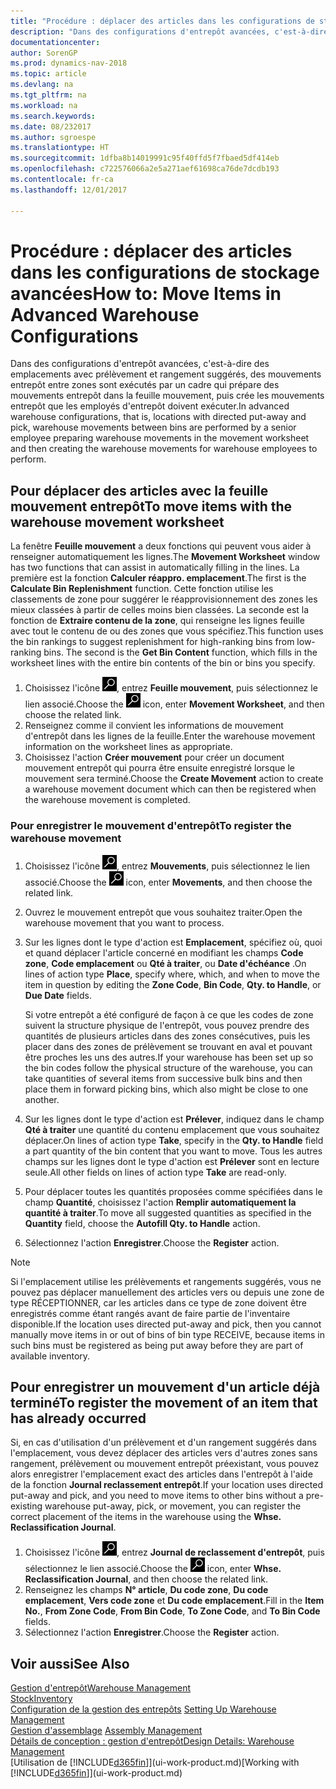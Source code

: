 ```yaml
---
title: "Procédure : déplacer des articles dans les configurations de stockage avancées"
description: "Dans des configurations d'entrepôt avancées, c'est-à-dire des emplacements avec prélèvement et rangement suggérés, des mouvements entrepôt entre zones sont exécutés par un cadre qui prépare des mouvements entrepôt dans la feuille mouvement, puis crée les mouvements entrepôt que les employés d'entrepôt doivent exécuter."
documentationcenter: 
author: SorenGP
ms.prod: dynamics-nav-2018
ms.topic: article
ms.devlang: na
ms.tgt_pltfrm: na
ms.workload: na
ms.search.keywords: 
ms.date: 08/232017
ms.author: sgroespe
ms.translationtype: HT
ms.sourcegitcommit: 1dfba8b14019991c95f40ffd5f7fbaed5df414eb
ms.openlocfilehash: c722576066a2e5a271aef61698ca76de7dcdb193
ms.contentlocale: fr-ca
ms.lasthandoff: 12/01/2017

---
```

# <a name="how-to-move-items-in-advanced-warehouse-configurations"></a><span data-ttu-id="20cb2-103">Procédure : déplacer des articles dans les configurations de stockage avancées</span><span class="sxs-lookup"><span data-stu-id="20cb2-103">How to: Move Items in Advanced Warehouse Configurations</span></span>
<span data-ttu-id="20cb2-104">Dans des configurations d'entrepôt avancées, c'est-à-dire des emplacements avec prélèvement et rangement suggérés, des mouvements entrepôt entre zones sont exécutés par un cadre qui prépare des mouvements entrepôt dans la feuille mouvement, puis crée les mouvements entrepôt que les employés d'entrepôt doivent exécuter.</span><span class="sxs-lookup"><span data-stu-id="20cb2-104">In advanced warehouse configurations, that is, locations with directed put-away and pick, warehouse movements between bins are performed by a senior employee preparing warehouse movements in the movement worksheet and then creating the warehouse movements for warehouse employees to perform.</span></span>  

## <a name="to-move-items-with-the-warehouse-movement-worksheet"></a><span data-ttu-id="20cb2-105">Pour déplacer des articles avec la feuille mouvement entrepôt</span><span class="sxs-lookup"><span data-stu-id="20cb2-105">To move items with the warehouse movement worksheet</span></span>
<span data-ttu-id="20cb2-106">La fenêtre **Feuille mouvement** a deux fonctions qui peuvent vous aider à renseigner automatiquement les lignes.</span><span class="sxs-lookup"><span data-stu-id="20cb2-106">The **Movement Worksheet** window has two functions that can assist in automatically filling in the lines.</span></span> <span data-ttu-id="20cb2-107">La première est la fonction **Calculer réappro. emplacement**.</span><span class="sxs-lookup"><span data-stu-id="20cb2-107">The first is the **Calculate Bin Replenishment** function.</span></span> <span data-ttu-id="20cb2-108">Cette fonction utilise les classements de zone pour suggérer le réapprovisionnement des zones les mieux classées à partir de celles moins bien classées. La seconde est la fonction de **Extraire contenu de la zone**, qui renseigne les lignes feuille avec tout le contenu de ou des zones que vous spécifiez.</span><span class="sxs-lookup"><span data-stu-id="20cb2-108">This function uses the bin rankings to suggest replenishment for high-ranking bins from low-ranking bins. The second is the **Get Bin Content** function, which fills in the worksheet lines with the entire bin contents of the bin or bins you specify.</span></span>

1.  <span data-ttu-id="20cb2-109">Choisissez l'icône ![Page ou rapport pour la recherche](media/ui-search/search_small.png "icône Page ou rapport pour la recherche"), entrez **Feuille mouvement**, puis sélectionnez le lien associé.</span><span class="sxs-lookup"><span data-stu-id="20cb2-109">Choose the ![Search for Page or Report](media/ui-search/search_small.png "Search for Page or Report icon") icon, enter **Movement Worksheet**, and then choose the related link.</span></span>  
2.  <span data-ttu-id="20cb2-110">Renseignez comme il convient les informations de mouvement d'entrepôt dans les lignes de la feuille.</span><span class="sxs-lookup"><span data-stu-id="20cb2-110">Enter the warehouse movement information on the worksheet lines as appropriate.</span></span>  
3. <span data-ttu-id="20cb2-111">Choisissez l'action **Créer mouvement** pour créer un document mouvement entrepôt qui pourra être ensuite enregistré lorsque le mouvement sera terminé.</span><span class="sxs-lookup"><span data-stu-id="20cb2-111">Choose the **Create Movement** action to create a warehouse movement document which can then be registered when the warehouse movement is completed.</span></span>  

### <a name="to-register-the-warehouse-movement"></a><span data-ttu-id="20cb2-112">Pour enregistrer le mouvement d'entrepôt</span><span class="sxs-lookup"><span data-stu-id="20cb2-112">To register the warehouse movement</span></span>  
1.  <span data-ttu-id="20cb2-113">Choisissez l'icône ![Page ou rapport pour la recherche](media/ui-search/search_small.png "icône Page ou rapport pour la recherche"), entrez **Mouvements**, puis sélectionnez le lien associé.</span><span class="sxs-lookup"><span data-stu-id="20cb2-113">Choose the ![Search for Page or Report](media/ui-search/search_small.png "Search for Page or Report icon") icon, enter **Movements**, and then choose the related link.</span></span>  
2.  <span data-ttu-id="20cb2-114">Ouvrez le mouvement entrepôt que vous souhaitez traiter.</span><span class="sxs-lookup"><span data-stu-id="20cb2-114">Open the warehouse movement that you want to process.</span></span>  
3.  <span data-ttu-id="20cb2-115">Sur les lignes dont le type d'action est **Emplacement**, spécifiez où, quoi et quand déplacer l'article concerné en modifiant les champs **Code zone**, **Code emplacement** ou **Qté à traiter**, ou **Date d'échéance** .</span><span class="sxs-lookup"><span data-stu-id="20cb2-115">On lines of action type **Place**, specify where, which, and when to move the item in question by editing the **Zone Code**, **Bin Code**, **Qty. to Handle**, or **Due Date** fields.</span></span>  

    <span data-ttu-id="20cb2-116">Si votre entrepôt a été configuré de façon à ce que les codes de zone suivent la structure physique de l'entrepôt, vous pouvez prendre des quantités de plusieurs articles dans des zones consécutives, puis les placer dans des zones de prélèvement se trouvant en aval et pouvant être proches les uns des autres.</span><span class="sxs-lookup"><span data-stu-id="20cb2-116">If your warehouse has been set up so the bin codes follow the physical structure of the warehouse, you can take quantities of several items from successive bulk bins and then place them in forward picking bins, which also might be close to one another.</span></span>  
4.  <span data-ttu-id="20cb2-117">Sur les lignes dont le type d'action est **Prélever**, indiquez dans le champ **Qté à traiter** une quantité du contenu emplacement que vous souhaitez déplacer.</span><span class="sxs-lookup"><span data-stu-id="20cb2-117">On lines of action type **Take**, specify in the **Qty. to Handle** field a part quantity of the bin content that you want to move.</span></span> <span data-ttu-id="20cb2-118">Tous les autres champs sur les lignes dont le type d'action est **Prélever** sont en lecture seule.</span><span class="sxs-lookup"><span data-stu-id="20cb2-118">All other fields on lines of action type **Take** are read-only.</span></span>  
5.  <span data-ttu-id="20cb2-119">Pour déplacer toutes les quantités proposées comme spécifiées dans le champ **Quantité**, choisissez l'action **Remplir automatiquement la quantité à traiter**.</span><span class="sxs-lookup"><span data-stu-id="20cb2-119">To move all suggested quantities as specified in the **Quantity** field, choose the **Autofill Qty. to Handle** action.</span></span>  
6. <span data-ttu-id="20cb2-120">Sélectionnez l'action **Enregistrer**.</span><span class="sxs-lookup"><span data-stu-id="20cb2-120">Choose the **Register** action.</span></span>  

> [!NOTE]  
>  <span data-ttu-id="20cb2-121">Si l'emplacement utilise les prélèvements et rangements suggérés, vous ne pouvez pas déplacer manuellement des articles vers ou depuis une zone de type RÉCEPTIONNER, car les articles dans ce type de zone doivent être enregistrés comme étant rangés avant de faire partie de l'inventaire disponible.</span><span class="sxs-lookup"><span data-stu-id="20cb2-121">If the location uses directed put-away and pick, then you cannot manually move items in or out of bins of bin type RECEIVE, because items in such bins must be registered as being put away before they are part of available inventory.</span></span>

## <a name="to-register-the-movement-of-an-item-that-has-already-occurred"></a><span data-ttu-id="20cb2-122">Pour enregistrer un mouvement d'un article déjà terminé</span><span class="sxs-lookup"><span data-stu-id="20cb2-122">To register the movement of an item that has already occurred</span></span>  
<span data-ttu-id="20cb2-123">Si, en cas d'utilisation d'un prélèvement et d'un rangement suggérés dans l'emplacement, vous devez déplacer des articles vers d'autres zones sans rangement, prélèvement ou mouvement entrepôt préexistant, vous pouvez alors enregistrer l'emplacement exact des articles dans l'entrepôt à l'aide de la fonction **Journal reclassement entrepôt**.</span><span class="sxs-lookup"><span data-stu-id="20cb2-123">If your location uses directed put-away and pick, and you need to move items to other bins without a pre-existing warehouse put-away, pick, or movement, you can register the correct placement of the items in the warehouse using the **Whse. Reclassification Journal**.</span></span>

1.  <span data-ttu-id="20cb2-124">Choisissez l'icône ![Page ou rapport pour la recherche](media/ui-search/search_small.png "icône Page ou rapport pour la recherche"), entrez **Journal de reclassement d'entrepôt**, puis sélectionnez le lien associé.</span><span class="sxs-lookup"><span data-stu-id="20cb2-124">Choose the ![Search for Page or Report](media/ui-search/search_small.png "Search for Page or Report icon") icon, enter **Whse. Reclassification Journal**, and then choose the related link.</span></span>  
2.  <span data-ttu-id="20cb2-125">Renseignez les champs **N° article**, **Du code zone**, **Du code emplacement**, **Vers code zone** et **Du code emplacement**.</span><span class="sxs-lookup"><span data-stu-id="20cb2-125">Fill in the **Item No.**, **From Zone Code**, **From Bin Code**, **To Zone Code**, and **To Bin Code** fields.</span></span>  
3.  <span data-ttu-id="20cb2-126">Sélectionnez l'action **Enregistrer**.</span><span class="sxs-lookup"><span data-stu-id="20cb2-126">Choose the **Register** action.</span></span>  

## <a name="see-also"></a><span data-ttu-id="20cb2-127">Voir aussi</span><span class="sxs-lookup"><span data-stu-id="20cb2-127">See Also</span></span>  
[<span data-ttu-id="20cb2-128">Gestion d'entrepôt</span><span class="sxs-lookup"><span data-stu-id="20cb2-128">Warehouse Management</span></span>](warehouse-manage-warehouse.md)  
[<span data-ttu-id="20cb2-129">Stock</span><span class="sxs-lookup"><span data-stu-id="20cb2-129">Inventory</span></span>](inventory-manage-inventory.md)  
<span data-ttu-id="20cb2-130">[Configuration de la gestion des entrepôts](warehouse-setup-warehouse.md)   </span><span class="sxs-lookup"><span data-stu-id="20cb2-130">[Setting Up Warehouse Management](warehouse-setup-warehouse.md)   </span></span>  
<span data-ttu-id="20cb2-131">[Gestion d'assemblage](assembly-assemble-items.md)  </span><span class="sxs-lookup"><span data-stu-id="20cb2-131">[Assembly Management](assembly-assemble-items.md)  </span></span>  
[<span data-ttu-id="20cb2-132">Détails de conception : gestion d'entrepôt</span><span class="sxs-lookup"><span data-stu-id="20cb2-132">Design Details: Warehouse Management</span></span>](design-details-warehouse-management.md)  
<span data-ttu-id="20cb2-133">[Utilisation de [!INCLUDE[d365fin](includes/d365fin_md.md)]](ui-work-product.md)</span><span class="sxs-lookup"><span data-stu-id="20cb2-133">[Working with [!INCLUDE[d365fin](includes/d365fin_md.md)]](ui-work-product.md)</span></span>

